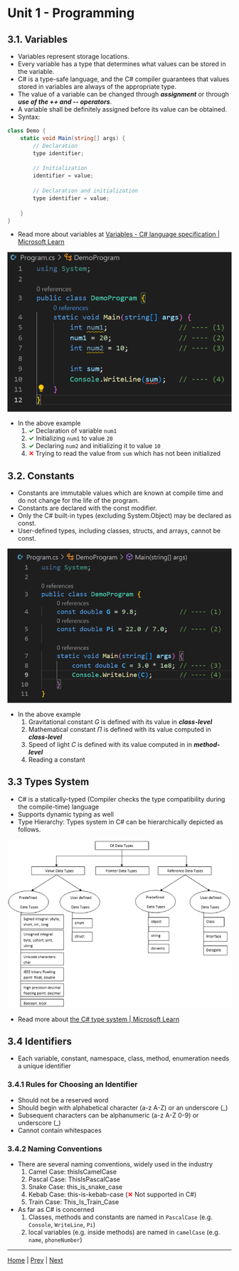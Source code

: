 # Unit 1 - Programming 

## 3.1. Variables

- Variables represent storage locations.
- Every variable has a type that determines what values can be stored in the variable.
- C# is a type-safe language, and the C# compiler guarantees that values stored in variables are always of the appropriate type.
- The value of a variable can be changed through ***assignment*** or through ***use of the ++ and -- operators***.
- A variable shall be definitely assigned before its value can be obtained.
- Syntax:

```csharp
class Demo {
	static void Main(string[] args) {
		// Declaration
		type identifier;

		// Initialization
		identifier = value;

		// Declaration and initialization
		type identifier = value;

	}
}
```
- Read more about variables at [Variables - C# language specification | Microsoft Learn](https://learn.microsoft.com/en-us/dotnet/csharp/language-reference/language-specification/variables)

![C# Variables in Action (VS Code)](00_Src/csharp_vars_ex.png "C# Variables in Action (VS Code)")

- In the above example
	1. <b style="color: green;">&#x2713;</b> Declaration of variable `num1`
	2. <b style="color: green;">&#x2713;</b> Initializing `num1` to value `20`
	3. <b style="color: green;">&#x2713;</b> Declaring `num2` and initializing it to value `10`
	4. <b style="color: red;">&#x2715;</b> Trying to read the value from `sum` which has not been initialized

## 3.2. Constants

- Constants are immutable values which are known at compile time and do not change for the life of the program.
- Constants are declared with the const modifier.
- Only the C# built-in types (excluding System.Object) may be declared as const.
- User-defined types, including classes, structs, and arrays, cannot be const.

![C# Constants in Action (VS Code)](00_Src/csharp_const_ex.png "C# Constants in Action (VS Code)")

- In the above example
	1. Gravitational constant $G$ is defined with its value in ***class-level***
	2. Mathematical constant $\Pi$ is defined with its value computed in ***class-level***
	3. Speed of light $C$ is defined with its value computed in in ***method-level***
	4. Reading a constant

## 3.3 Types System

- C# is a statically-typed (Compiler checks the type compatibility during the compile-time) language
- Supports dynamic typing as well
- Type Hierarchy: Types system in C# can be hierarchically depicted as follows.

![C# Types System Hierarchy](00_Src/csharp_types_system.png "C# Types System Hierarchy")

- Read more about [the C# type system | Microsoft Learn](https://learn.microsoft.com/en-us/dotnet/csharp/fundamentals/types/)

## 3.4 Identifiers

- Each variable, constant, namespace, class, method, enumeration needs a unique identifier

### 3.4.1 Rules for Choosing an Identifier

- Should not be a reserved word
- Should begin with alphabetical character (a-z A-Z) or an underscore (\_)
- Subsequent characters can be alphanumeric (a-z A-Z 0-9) or underscore (\_)
- Cannot contain whitespaces

### 3.4.2 Naming Conventions

- There are several naming conventions, widely used in the industry
	1. Camel Case: thisIsCamelCase
	2. Pascal Case: ThisIsPascalCase
	3. Snake Case: this_is_snake_case
	4. Kebab Case: this-is-kebab-case (<b style="color: red;">&#x2715;</b> Not supported in C#)
	5. Train Case: This_Is_Train_Case
- As far as C# is concerned
	1. Classes, methods and constants are named in `PascalCase` (e.g. `Console`, `WriteLine`, `Pi`)
	2. local variables (e.g. inside methods) are named in `camelCase` (e.g. `name`, `phoneNumber`)

***
[Home](README.md) | [Prev](02_CSBasics.md) | [Next](04_Operators.md)